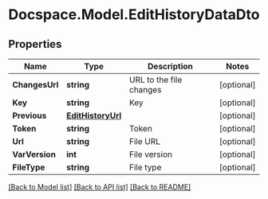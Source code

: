 # Docspace.Model.EditHistoryDataDto

## Properties

Name | Type | Description | Notes
------------ | ------------- | ------------- | -------------
**ChangesUrl** | **string** | URL to the file changes | [optional] 
**Key** | **string** | Key | [optional] 
**Previous** | [**EditHistoryUrl**](EditHistoryUrl.md) |  | [optional] 
**Token** | **string** | Token | [optional] 
**Url** | **string** | File URL | [optional] 
**VarVersion** | **int** | File version | [optional] 
**FileType** | **string** | File type | [optional] 

[[Back to Model list]](../README.md#documentation-for-models) [[Back to API list]](../README.md#documentation-for-api-endpoints) [[Back to README]](../README.md)

